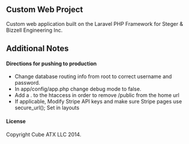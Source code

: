 ## Custom Web Project

Custom web application built on the Laravel PHP Framework for Steger & Bizzell Engineering Inc.

## Additional Notes

#### Directions for pushing to production
+ Change database routing info from root to correct username and password.
+ In app/config/app.php change debug mode to false.
+ Add a . to the htaccess in order to remove /public from the home url
+ If applicable, Modify Stripe API keys and make sure Stripe pages use secure_url(); Set in layouts

#### License

Copyright Cube ATX LLC 2014.